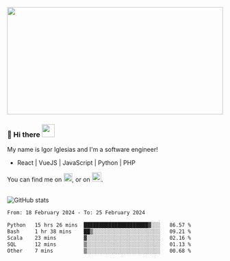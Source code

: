 <img src="https://c.tenor.com/KjVxfRrrncUAAAAd/matrix.gif" width="100%" height="250px">

### 🔭 Hi there <img src="https://raw.githubusercontent.com/MartinHeinz/MartinHeinz/master/wave.gif" width="30px">


My name is Igor Iglesias and I'm a software engineer!
<br>

<ul>
  <li> React | VueJS | JavaScript | Python | PHP </li>
</ul>
You can find me on <a href="https://twitter.com/IgorIglesias5"><img src="https://i.imgur.com/JLLlB5S.png" width="20px"></a>, or on <a href="https://www.linkedin.com/in/igor-iglesias-62478428/"><img src="https://i.imgur.com/PXyIkWx.png" width="22px"></a>.

<br>
<br>

![GitHub stats](https://github-readme-stats.vercel.app/api?username=igoiglesias&show_icons=true&count_private=true&theme=chartreuse-dark&hide_title=true)

<!--START_SECTION:waka-->

```txt
From: 18 February 2024 - To: 25 February 2024

Python   15 hrs 26 mins  █████████████████████▓░░░   86.57 %
Bash     1 hr 38 mins    ██▒░░░░░░░░░░░░░░░░░░░░░░   09.21 %
Scala    23 mins         ▓░░░░░░░░░░░░░░░░░░░░░░░░   02.16 %
SQL      12 mins         ▒░░░░░░░░░░░░░░░░░░░░░░░░   01.13 %
Other    7 mins          ▒░░░░░░░░░░░░░░░░░░░░░░░░   00.68 %
```

<!--END_SECTION:waka-->
